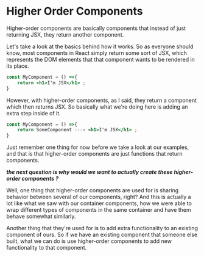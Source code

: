 # Higher Order Components
Higher-order components are basically components that instead of just returning JSX, they return another component.

Let's take a look at the basics behind how it works. So as everyone should know, most components in React simply return some sort of JSX, which represents the DOM elements that that component wants to be rendered in its place. 

```jsx
const MyComponent = () =>{
    return <h1>I'm JSX</h1> ;
}
```
However, with higher-order components, as I said, they return a component which then returns JSX. So basically what we're doing here is adding an extra step inside of it. 


```jsx
const MyComponent = () =>{
    return SomeComponent ---> <h1>I'm JSX</h1> ;
}
```


Just remember one thing for now before we take a look at our examples, and that is that higher-order components are just functions that return components. 

***the next question is why would we want to actually create these higher-order components ?***

Well, one thing that higher-order components are used for is sharing behavior between several of our components, right? And this is actually a lot like what we saw with our container components, how we were able to wrap different types of components in the same container and have them behave somewhat similarly. 

Another thing that they're used for is to add extra functionality to an existing component of ours. So if we have an existing component that someone else built, what we can do is use higher-order components to add new functionality to that component.
